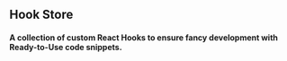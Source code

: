 ## **Hook Store**
#### **A collection of custom React Hooks to ensure fancy development with Ready-to-Use code snippets.**
